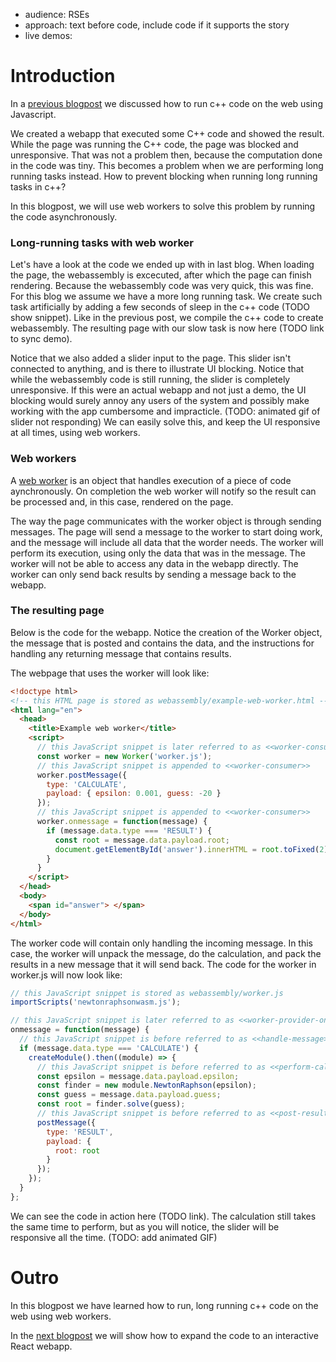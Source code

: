 - audience: RSEs
- approach: text before code, include code if it supports the story
- live demos: 

# Introduction
In a [previous blogpost](../js-webapp/README.md) we discussed how to run c++ code on the web using Javascript.

We created a webapp that executed some C++ code and showed the result. While the page was running the C++ code, the page was blocked and unresponsive. That was not a problem then, because the computation done in the code was tiny. This becomes a problem when we are performing long running tasks instead. How to prevent blocking when running long running tasks in c++?

In this blogpost, we will use web workers to solve this problem by running the code asynchronously.

### Long-running tasks with web worker

Let's have a look at the code we ended up with in last blog. When loading the page, the webassembly is excecuted, after which the page can finish rendering. Because the webassembly code was very quick, this was fine. For this blog we assume we have a more long running task. We create such task artificially by adding a few seconds of sleep in the c++ code (TODO show snippet). Like in the previous post, we compile the c++ code to create webassembly. The resulting page with our slow task is now here (TODO link to sync demo).

Notice that we also added a slider input to the page. This slider isn't connected to anything, and is there to illustrate UI blocking. Notice that while the webassembly code is still running, the slider is completely unresponsive. If this were an actual webapp and not just a demo, the UI blocking would surely annoy any users of the system and possibly make working with the app cumbersome and impracticle. (TODO: animated gif of slider not responding) We can easily solve this, and keep the UI responsive at all times, using web workers.

### Web workers

A [web worker](https://developer.mozilla.org/en-US/docs/Web/API/Web_Workers_API) is an object that handles execution of a piece of code aynchronously. On completion the web worker will notify so the result can be processed and, in this case, rendered on the page. 


The way the page communicates with the worker object is through sending messages. The page will send a message to the worker to start doing work, and the message will include all data that the worder needs. The worker will perform its execution, using only the data that was in the message. The worker will not be able to access any data in the webapp directly. The worker can only send back results by sending a message back to the webapp. 

### The resulting page

Below is the code for the webapp. Notice the creation of the Worker object, the message that is posted and contains the data, and the instructions for handling any returning message that contains results. 

The webpage that uses the worker will look like:
```html
<!doctype html>
<!-- this HTML page is stored as webassembly/example-web-worker.html -->
<html lang="en">
  <head>
    <title>Example web worker</title>
    <script>
      // this JavaScript snippet is later referred to as <<worker-consumer>>
      const worker = new Worker('worker.js');
      // this JavaScript snippet is appended to <<worker-consumer>>
      worker.postMessage({
        type: 'CALCULATE',
        payload: { epsilon: 0.001, guess: -20 }
      });
      // this JavaScript snippet is appended to <<worker-consumer>>
      worker.onmessage = function(message) {
        if (message.data.type === 'RESULT') {
          const root = message.data.payload.root;
          document.getElementById('answer').innerHTML = root.toFixed(2);
        }
      }
    </script>
  </head>
  <body>
    <span id="answer"> </span>
  </body>
</html>
```

The worker code will contain only handling the incoming message. In this case, the worker will unpack the message, do the calculation, and pack the results in a new message that it will send back.
The code for the worker in worker.js will now look like:
```js
// this JavaScript snippet is stored as webassembly/worker.js
importScripts('newtonraphsonwasm.js');

// this JavaScript snippet is later referred to as <<worker-provider-onmessage>>
onmessage = function(message) {
  // this JavaScript snippet is before referred to as <<handle-message>>
  if (message.data.type === 'CALCULATE') {
    createModule().then((module) => {
      // this JavaScript snippet is before referred to as <<perform-calc-in-worker>>
      const epsilon = message.data.payload.epsilon;
      const finder = new module.NewtonRaphson(epsilon);
      const guess = message.data.payload.guess;
      const root = finder.solve(guess);
      // this JavaScript snippet is before referred to as <<post-result>>
      postMessage({
        type: 'RESULT',
        payload: {
          root: root
        }
      });
    });
  }
};
```

We can see the code in action here (TODO link). The calculation still takes the same time to perform, but as you will notice, the slider will be responsive all the time. (TODO: add animated GIF)

# Outro
In this blogpost we have learned how to run, long running c++ code on the web using web workers.

In the [next blogpost](../js-react/README.md) we will show how to expand the code to an interactive React webapp.
